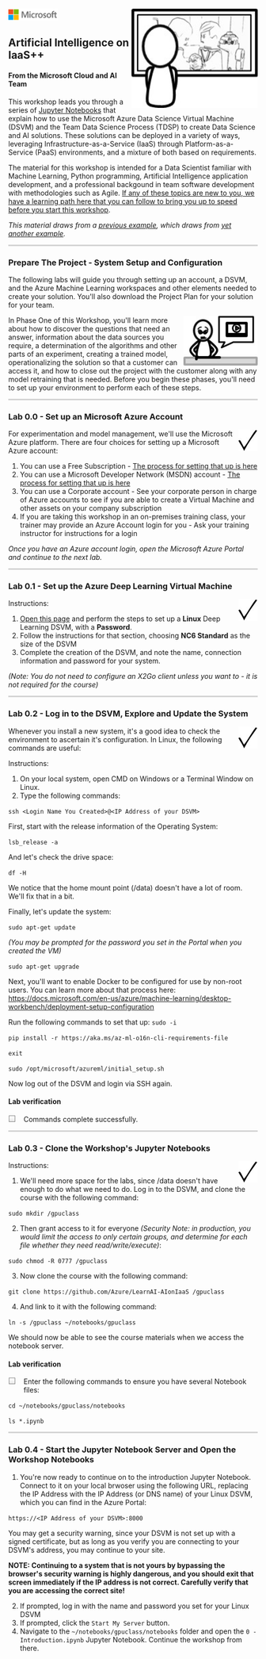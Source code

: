 ![](notebooks/assets/solutions-microsoft-logo-small.png)
<img src="notebooks/assets/ai.jpg" style="height:200px;float:right;vertical-align:text-top">

## Artificial Intelligence on IaaS++

#### From the Microsoft Cloud and AI Team

This workshop leads you through a series of [Jupyter Notebooks](https://jupyter-notebook-beginner-guide.readthedocs.io/en/latest/what_is_jupyter.html) that explain how to use the Microsoft Azure Data Science Virtual Machine (DSVM) and the Team Data Science Process (TDSP) to create Data Science and AI solutions. These solutions can be deployed in a variety of ways, leveraging Infrastructure-as-a-Service (IaaS) through Platform-as-a-Service (PaaS) environments, and a mixture of both based on requirements. 

The material for this workshop is intended for a Data Scientist familiar with Machine Learning, Python programming, Artificial Intelligence application development, and a professional backgound in team software development with methodologies such as Agile. [If any of these topics are new to you, we have a learning path here that you can follow to bring you up to speed before you start this workshop](https://github.com/Azure/learnAnalytics-CreatingSolutionswiththeTeamDataScienceProcess/blob/master/Instructions/Learning%20Path%20-%20Creating%20Solutions%20with%20the%20Team%20Data%20Science%20Process.md).

*This material draws from a [previous example](https://docs.microsoft.com/en-us/azure/machine-learning/desktop-workbench/scenario-deep-learning-for-predictive-maintenance), which draws from [yet another example](https://gallery.azure.ai/Collection/Predictive-Maintenance-Template-3).* 
    
<p style="border-bottom: 3px solid lightgrey;"></p>

### Prepare The Project - System Setup and Configuration

The following labs will guide you through setting up an account, a DSVM, and the Azure Machine Learning workspaces and other elements needed to create your solution. You'll also download the Project Plan for your solution for your team. 

<img src="notebooks/assets/dothings.jpg" style="height:100px;float:right;vertical-align:text-top">

In Phase One of this Workshop, you'll learn more about how to discover the questions that need an answer, information about the data sources you require, a determination of the algorithms and other parts of an experiment, creating a trained model, operationalizing the solution so that a customer can access it, and how to close out the project with the customer along with any model retraining that is needed. Before you begin these phases, you'll need to set up your environment to perform each of these steps. 

<p style="border-bottom: 3px solid lightgrey;"></p>

### Lab 0.0 - Set up an Microsoft Azure Account

<img src="notebooks/assets/checkmark.jpg" style="float:right;vertical-align:text-top">

For experimentation and model management, we'll use the Microsoft Azure platform. There are four choices for setting up a Microsoft Azure account:

1. You can use a Free Subscription - [The process for setting that up is here](https://azure.microsoft.com/en-us/free/)
2. You can use a Microsoft Developer Network (MSDN) account - [The process for setting that up is here](https://azure.microsoft.com/en-us/pricing/member-offers/credit-for-visual-studio-subscribers/)
3. You can use a Corporate account - See your corporate person in charge of Azure accounts to see if you are able to create a Virtual Machine and other assets on your company subscription
4. If you are taking this workshop in an on-premises training class, your trainer  may provide an Azure Account login for you - Ask your training instructor for instructions for a login

*Once you have an Azure account login, open the Microsoft Azure Portal and continue to the next lab.*

<p style="border-bottom: 3px solid lightgrey;"></p>

### Lab 0.1  - Set up the Azure Deep Learning Virtual Machine

<img src="notebooks/assets/checkmark.jpg" style="float:right;vertical-align:text-top">

Instructions:
1. [Open this page](https://docs.microsoft.com/en-us/azure/machine-learning/data-science-virtual-machine/provision-deep-learning-dsvm) and perform the steps to set up a **Linux** Deep Learning DSVM, with a **Password**.
2. Follow the instructions for that section, choosing **NC6 Standard** as the size of the DSVM
3. Complete the creation of the DSVM, and note the name, connection information and password for your system.

*(Note: You do not need to configure an X2Go client unless you want to - it is not required for the course)*

<p style="border-bottom: 3px solid lightgrey;"></p>

### Lab 0.2 - Log in to the DSVM, Explore and Update the System

<img src="notebooks/assets/checkmark.jpg" style="float:right;vertical-align:text-top">

Whenever you install a new system, it's a good idea to check the environment to ascertain it's configuration. In Linux, the following commands are useful:

Instructions:
1. On your local system, open CMD on Windows or a Terminal Window on Linux. 
2. Type the following commands:

`ssh <Login Name You Created>@<IP Address of your DSVM>`

First, start with the release information of the Operating System:

`lsb_release -a`

And let's check the drive space:

`df -H`

We notice that the home mount point (/data) doesn't have a lot of room. We'll fix that in a bit.

Finally, let's update the system:

`sudo apt-get update`

*(You may be prompted for the password you set in the Portal when you created the VM)*

`sudo apt-get upgrade`

Next, you'll want to enable Docker to be configured for use by non-root users. You can learn more about that process here: https://docs.microsoft.com/en-us/azure/machine-learning/desktop-workbench/deployment-setup-configuration

Run the following commands to set that up:
`sudo -i`

`pip install -r https://aka.ms/az-ml-o16n-cli-requirements-file`

`exit`

`sudo /opt/microsoft/azureml/initial_setup.sh`

Now log out of the DSVM and login via SSH again.

#### Lab verification
<p><img style="float: left; margin: 0px 15px 15px 0px;" src="./assets/checkbox.png">Commands complete successfully.</p> 
 
<p style="border-bottom: 3px solid lightgrey;"></p>

### Lab 0.3 - Clone the Workshop's Jupyter Notebooks

<img src="notebooks/assets/checkmark.jpg" style="float:right;vertical-align:text-top">


Instructions:
1. We'll need more space for the labs, since /data doesn't have enough to do what we need to do. Log in to the DSVM, and clone the course with the following command:

`sudo mkdir /gpuclass`

2. Then grant access to it for everyone *(Security Note: in production, you would limit the access to only certain groups, and determine for each file whether they need read/write/execute)*:

`sudo chmod -R 0777 /gpuclass`

3. Now clone the course with the following command:

`git clone https://github.com/Azure/LearnAI-AIonIaaS /gpuclass`

4. And link to it with the following command:

`ln -s /gpuclass ~/notebooks/gpuclass` 

We should now be able to see the course materials when we access the notebook server. 

#### Lab verification
<p><img style="float: left; margin: 0px 15px 15px 0px;" src="./assets/checkbox.png">Enter the following commands to ensure you have several Notebook files:</p> 

`cd ~/notebooks/gpuclass/notebooks`

`ls *.ipynb`

<p style="border-bottom: 3px solid lightgrey;"></p>

### Lab 0.4 - Start the Jupyter Notebook Server and Open the Workshop Notebooks

1. You're now ready to continue on to the introduction Jupyter Notebook. Connect to it on your local brwoser using the following URL, replacing the IP Address with the IP Address (or DNS name) of your Linux DSVM, which you can find in the Azure Portal: 

`https://<IP Address of your DSVM>:8000`

You may get a security warning, since your DSVM is not set up with a signed certificate, but as long as you verify you are connecting to your DSVM's address, you may continue to your site. 

**NOTE: Continuing to a system that is not yours by bypassing the browser's security warning is highly dangerous, and you should exit that screen immediately if the IP address is not correct. Carefully verify that you are accessing the correct site!**

2. If prompted, log in with the name and password you set for your Linux DSVM
3. If prompted, click the `Start My Server` button.
4. Navigate to the `~/notebooks/gpuclass/notebooks` folder and open the `0 - Introduction.ipynb` Jupyter Notebook. Continue the workshop from there. 
